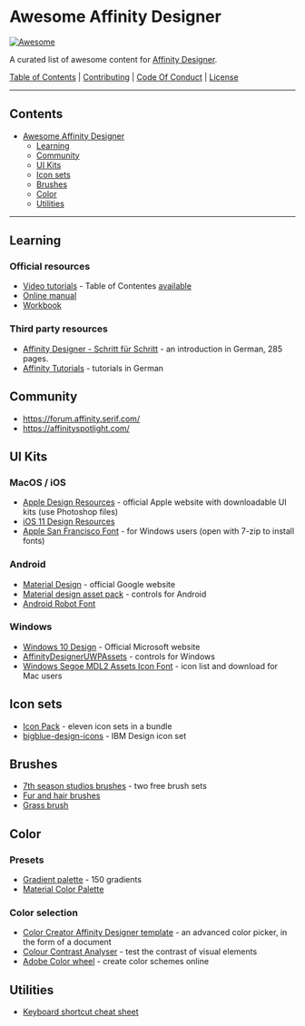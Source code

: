 # Awesome Affinity Designer

[![Awesome](https://awesome.re/badge.svg)](https://awesome.re)

A curated list of awesome content for [Affinity Designer](https://affinity.serif.com/de/designer/).

[Table of Contents](#contents) | [Contributing](CONTRIBUTING.md) | [Code Of Conduct](CONTRIBUTING.md) | [License](https://creativecommons.org/publicdomain/zero/1.0/)

---

## Contents

- [Awesome Affinity Designer](#awesome-affinity-designer)
    - [Learning](#learning)
	- [Community](#community)
	- [UI Kits](#ui-kits)
	- [Icon sets](#icon-sets)
	- [Brushes](#brushes)
	- [Color](#color)
	- [Utilities](#utilities)

---

## Learning

### Official resources

* [Video tutorials](https://vimeo.com/channels/affinitydesigner) - Table of Contentes [available](https://forum.affinity.serif.com/index.php?/topic/10815-official-affinity-designer-video-tutorials-70/)
* [Online manual](https://affinity.help/designer/en-US.lproj/index.html)
* [Workbook](https://affinity.serif.com/de/designer/workbook/)

### Third party resources

* [Affinity Designer - Schritt für Schritt](https://www.rheinwerk-verlag.de/affinity-designer_4221/) - an introduction in German, 285 pages.
* [Affinity Tutorials](https://affinitytutorials.de/affinity-designer/) - tutorials in German

## Community

* https://forum.affinity.serif.com/
* https://affinityspotlight.com/

## UI Kits

### MacOS / iOS

* [Apple Design Resources](https://developer.apple.com/design/resources/) - official Apple website with downloadable UI kits (use Photoshop files) 
* [iOS 11 Design Resources](https://forum.affinity.serif.com/index.php?/topic/49978-ios-11-design-resources/)
* [Apple San Francisco Font](https://developer.apple.com/fonts/) - for Windows users (open with 7-zip to install fonts)

### Android

* [Material Design](https://material.io/) - official Google website
* [Material design asset pack](https://forum.affinity.serif.com/index.php?/topic/28635-material-design-asset-pack/) - controls for Android
* [Android Robot Font](https://fonts.google.com/specimen/Roboto)

### Windows

* [Windows 10 Design](https://developer.microsoft.com/en-us/windows/apps/design) - Official Microsoft website
* [AffinityDesignerUWPAssets](https://github.com/chrisg32/AffinityDesignerUWPAssets) -  controls for Windows
* [Windows Segoe MDL2 Assets Icon Font](https://docs.microsoft.com/en-us/windows/uwp/design/style/segoe-ui-symbol-font) - icon list and download for Mac users

## Icon sets

* [Icon Pack](https://forum.affinity.serif.com/index.php?/topic/29075-icon-pack/) - eleven icon sets in a bundle
* [bigblue-design-icons](https://github.com/itschleemilch/bigblue-design-icons) - IBM Design icon set

## Brushes

- [7th season studios brushes](https://forum.affinity.serif.com/index.php?/topic/50837-free-brush-packs-both-vector-and-raster/) - two free brush sets
- [Fur and hair brushes](https://forum.affinity.serif.com/index.php?/topic/5700-fur-and-hair-brushes/)
- [Grass brush](https://forum.affinity.serif.com/index.php?/topic/52157-grass-brush-for-ap-updated-to-v02/)

## Color

### Presets

* [Gradient palette](http://www.demo.egorkomarov.ru/Gradient-palette-for-Affinity-Designer/) - 150 gradients
* [Material Color Palette](https://github.com/massimoksi/Material-Palette/raw/master/Material.ase) 

### Color selection

* [Color Creator Affinity Designer template](https://github.com/bjango/Color-Creator/blob/master/Help/Affinity%20Designer.md) - an advanced color picker, in the form of a document
* [Colour Contrast Analyser](https://developer.paciellogroup.com/resources/contrastanalyser/) - test the contrast of visual elements
* [Adobe Color wheel](https://color.adobe.com/create/color-wheel/) - create color schemes online

## Utilities

* [Keyboard shortcut cheat sheet](https://affinityspotlight.com/article/downloadable-affinity-keyboard-shortcut-cheat-sheets/)
